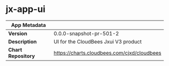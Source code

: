# jx-app-ui

|App Metadata||
|---|---|
| **Version** | 0.0.0-snapshot-pr-501-2 |
| **Description** | UI for the CloudBees Jxui V3 product |
| **Chart Repository** | https://charts.cloudbees.com/cjxd/cloudbees |
